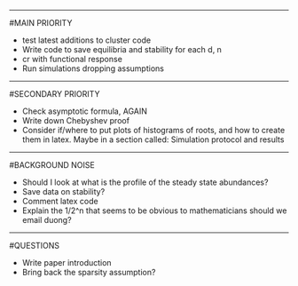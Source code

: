 ------------------------------------------------------------------------------------
#MAIN PRIORITY

- test latest additions to cluster code
- Write code to save equilibria and stability for each d, n
- cr with functional response
- Run simulations dropping assumptions
------------------------------------------------------------------------------------
#SECONDARY PRIORITY

- Check asymptotic formula, AGAIN
- Write down Chebyshev proof
- Consider if/where to put plots of histograms of roots, and how to create them in latex. Maybe in a section called: Simulation protocol and results
------------------------------------------------------------------------------------
#BACKGROUND NOISE

- Should I look at what is the profile of the steady state abundances?
- Save data on stability?
- Comment latex code
- Explain the 1/2^n that seems to be obvious to mathematicians should we email duong?
-----------------------------------------------------------------------------------
#QUESTIONS

- Write paper introduction
- Bring back the sparsity assumption?

